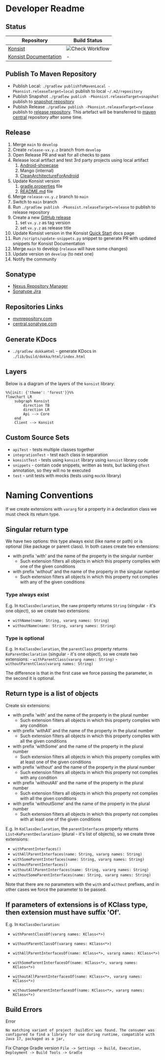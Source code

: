 # Developer Readme

## Status

| Repository                                                                        | Build Status                                                                                                    |
|-----------------------------------------------------------------------------------|-----------------------------------------------------------------------------------------------------------------|
| [Konsist](https://github.com/LemonAppDev/konsist)                                 | ![Check Workflow](https://github.com/LemonAppDev/konsist/actions/workflows/check.yml/badge.svg)                 |
| [Konsist Documentation](https://github.com/LemonAppDev/konsist-documentation)     | -                                                                                                               |

## Publish To Maven Repository

- Publish Local: `./gradlew publishToMavenLocal -Pkonsist.releaseTarget=local` publish to local `~/.m2/repository`
- Publish Snapshot `./gradlew publish -Pkonsist.releaseTarget=snapshot` publish to
  [snapshot repository](https://s01.oss.sonatype.org/content/repositories/snapshots/com/lemonappdev/konsist/)
- Publish Release `./gradlew publish -Pkonsist.releaseTarget=release` publish to
  [release repository](https://s01.oss.sonatype.org/content/repositories/releases/com/lemonappdev/konsist/). This
  artefact will be transferred to [maven central](https://central.sonatype.com/artifact/com.lemonappdev/konsist)
  repository after some time.

## Release

1. Merge `main` to `develop`
2. Create `release-vx.y.z` branch from `develop`
3. Open Release PR and wait for all checks to pass
4. Release local artifact and test 3rd party projects using local artifact
    1. [Android-showcase](https://github.com/igorwojda/android-showcase)
    2. Mango (internal)
    3. [CleanArchitectureForAndroid](https://github.com/EranBoudjnah/CleanArchitectureForAndroid)
5. Update Konsist version
    1. [gradle.properties](gradle.properties) file
    2. [README.md](README.md) file
6. Merge `release-vx.y.z` branch to `main`
7. Switch to `main` branch
8. Run `./gradlew publish -Pkonsist.releaseTarget=release` to publish to release repository
9. Create a new [GitHub release](https://github.com/LemonAppDev/konsist/releases/new)
    1. set `vx.y.z` as tag version
    2. set `vx.y.z` as release title
10. Update Konsist version in the Konsist [Quick Start](https://app.gitbook.com/o/PQj191UX5M2C2XxCZuYO/s/RYeSMx6WDKivnwWx7PdP/getting-started/gettingstarted) docs page
11. Run `/scripts/update-snippets.py` snippet to generate PR with updated snippets for Konsist Documentation
12. Merge `main` to develop (`release` will have some changes)
13. Update version on `develop` (to next one)
14. Notify the community

## Sonatype

- [Nexus Repository Manager](https://s01.oss.sonatype.org/#nexus-search;quick~konsist)
- [Sonatype Jira](https://issues.sonatype.org/secure/Dashboard.jspa)

## Repositories Links

- [mvnrepository.com](https://mvnrepository.com/artifact/com.lemonappdev/konsist/)
- [central.sonatype.com](https://central.sonatype.com/artifact/com.lemonappdev/konsist/)

## Generate KDocs

- `./gradlew dokkaHtml` - generate KDocs in `./lib/build/dokka/html/index.html`

## Layers

Below is a diagram of the layers of the `konsist` library:

```mermaid
%%{init: {'theme': 'forest'}}%%
flowchart LR
    subgraph Konsist
        direction TB
        direction LR
        Api --> Core
    end
    Client --> Konsist
```

## Custom Source Sets

- `apiTest` - tests multiple classes together
- `integrationTest` - test each class in separation 
- `konsistTest` - tests using `konsist` library using `konsist` library code
- `snippets` - contain code snippets, written as tests, but lacking `@Test` annotation, so they will no te executed
- `test` - unit tests with mocks (tests using `mockk` library)

# Naming Conventions

If we create extensions with `vararg` for a property in a declaration class we must check its return type.

## Singular return type

We have two options: this type always exist (like name or path) or is optional (like package or parent class).
In both cases create two extensions:

- with prefix 'with' and the name of the property in the singular number
    - Such extension filters all objects in which this property complies with one of the given conditions
- with prefix 'without' and the name of the property in the singular number
    - Such extension filters all objects in which this property not complies with any of the given conditions

### Type always exist
E.g. In `KoClassDeclaration`, the `name` property returns `String` (singular - it's one object),
so we create two extensions:
- `withName(name: String, vararg names: String)`
- `withoutName(name: String, vararg names: String)`

### Type is optional
E.g. In `KoClassDeclaration`, the `parentClass` property returns `KoParentDeclaration` (singular - it's one object), 
so we create two extensions:
    - `withParentClass(vararg names: String)`
    - `withoutParentClass(vararg names: String)`

The difference is that in the first case we force passing the parameter, in the second it is optional.

## Return type is a list of objects

Create six extensions:
- with prefix 'with' and the name of the property in the plural number
  - Such extension filters all objects in which this property complies with any condition
- with prefix 'withAll' and the name of the property in the plural number
  - Such extension filters all objects in which this property complies with all the given conditions
- with prefix 'withSome' and the name of the property in the plural number
  - Such extension filters all objects in which this property complies with at least one of the given conditions
- with prefix 'without' and the name of the property in the plural number
    - Such extension filters all objects in which this property not complies with any condition
- with prefix 'withoutAll' and the name of the property in the plural number
  - Such extension filters all objects in which this property not complies with all the given conditions
- with prefix 'withoutSome' and the name of the property in the plural number
    - Such extension filters all objects in which this property not complies with at least one of the given conditions

E.g. In `KoClassDeclaration`, the `parentInterfaces` property returns `List<KoParentDeclaration>` (plural - it's list 
of objects), so we create three extensions:
- `withParentInterfaces()`
- `withAllParentInterfaces(name: String, vararg names: String)`
- `withSomeParentInterfaces(name: String, vararg names: String)`
- `withoutParentInterfaces()`
- `withoutAllParentInterfaces(name: String, vararg names: String)`
- `withoutSomeParentInterfaces(name: String, vararg names: String)`

Note that there are no parameters with the `with` and `without` prefixes, and in other cases we force the parameter 
to be passed.

## If parameters of extensions is of KClass type, then extension must have suffix 'Of'.

E.g. In `KoClassDeclaration`:
- `withParentClassOf(vararg names: KClass<*>)`
- `withoutParentClassOf(vararg names: KClass<*>)`

- `withAllParentInterfacesOf(name: KClass<*>, vararg names: KClass<*>)`
- `withSomeParentInterfacesOf(name: KClass<*>, vararg names: KClass<*>)`
- `withoutAllParentInterfacesOf(name: KClass<*>, vararg names: KClass<*>)`
- `withoutSomeParentInterfacesOf(name: KClass<*>, vararg names: KClass<*>)`

## Build Errors

Error
```
No matching variant of project :buildSrc was found. The consumer was configured to find a library for use during runtime, compatible with Java 17, packaged as a jar,
```

Fix
Change Gradle version `File -> Settings -> Build, Execution, Deployment -> Build Tools -> Gradle`
